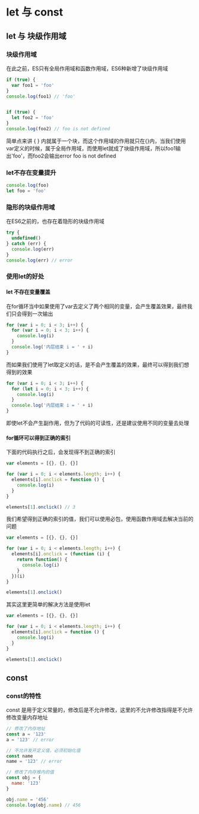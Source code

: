 # let 与 const

## let 与 块级作用域

### 块级作用域

在此之前，ES只有全局作用域和函数作用域，ES6种新增了块级作用域

```js
if (true) {
  var foo1 = 'foo'
}
console.log(foo1) // 'foo'


if (true) {
  let foo2 = 'foo'
}
console.log(foo2) // foo is not defined
```

简单点来讲 { } 内就属于一个块，而这个作用域的作用就只在{}内，当我们使用var定义的时候，属于全局作用域，而使用let就成了块级作用域，所以foo1输出'foo'，而foo2会输出error foo is not defined

### let不存在变量提升

```js
console.log(foo)
let foo = 'foo'
```

### 隐形的块级作用域

在ES6之前的，也存在着隐形的块级作用域

```js
try {
  undefined()
} catch (err) {
  console.log(err)
}
console.log(err) // error
```

### 使用let的好处

#### let 不存在变量覆盖

在for循环当中如果使用了var去定义了两个相同的变量，会产生覆盖效果，最终我们只会得到一次输出

```js
for (var i = 0; i < 3; i++) {
  for (var i = 0; i < 3; i++) {
    console.log(i)
  }
  console.log('内层结束 i = ' + i)
}
```

而如果我们使用了let取定义的话，是不会产生覆盖的效果，最终可以得到我们想得到的效果

```js
for (var i = 0; i < 3; i++) {
  for (let i = 0; i < 3; i++) {
    console.log(i)
  }
  console.log('内层结束 i = ' + i)
}
```

即使let不会产生副作用，但为了代码的可读性，还是建议使用不同的变量去处理

#### for循环可以得到正确的索引

下面的代码执行之后，会发现得不到正确的索引

```js
var elements = [{}, {}, {}]

for (var i = 0; i < elements.length; i++) {
  elements[i].onclick = function () {
    console.log(i)
  }
}

elements[1].onclick() // 3
```

我们希望得到正确的索引的值，我们可以使用必包，使用函数作用域去解决当前的问题

```js
var elements = [{}, {}, {}]

for (var i = 0; i < elements.length; i++) {
  elements[i].onclick = (function (i) {
    return function() {
      console.log(i)
    }
  })(i)
}

elements[1].onclick()
```

其实这里更简单的解决方法是使用let

```js
var elements = [{}, {}, {}]

for (var i = 0; i < elements.length; i++) {
  elements[i].onclick = function () {
    console.log(i)
  }
}

elements[1].onclick()
```

## const

### const的特性

const 是用于定义常量的，修改后是不允许修改，这里的不允许修改指得是不允许修改变量内存地址 

```js
// 修改了内存地址
const a = '123'
a = '123' // error

// 不允许发开定义值，必须初始化值
const name
name = '123' // error

// 修改了内存推内的值
const obj = {
  name: '123'
}

obj.name = '456'
console.log(obj.name) // 456
```
